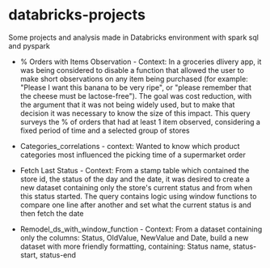 # databricks-projects
Some projects and analysis made in Databricks environment with spark sql and pyspark

- % Orders with Items Observation - Context: In a groceries dlivery app, it was being considered to disable a function that allowed the user to make short observations on any item being purchased (for example: "Please I want  this banana to be very ripe", or "please remember that the cheese must be lactose-free"). The goal was cost reduction, with the argument that it was not being widely used, but to make that decision it was necessary to know the size of this impact. This query surveys the % of orders that had at least 1 item observed, considering a fixed period of time and a selected group of stores

- Categories_correlations - context: Wanted to know which product categories most influenced the picking time of a supermarket order

- Fetch Last Status - Context: From a stamp table which contained the store id, the status of the day and the date, it was desired to create a new dataset containing only the store's current status and from when this status started. The query contains logic using window functions to compare one line after another and set what the current status is and then fetch the date

- Remodel_ds_with_window_function - Context: From a dataset containing only the columns: Status, OldValue, NewValue and Date, build a new dataset with more friendly formatting, containing: Status name, status-start, status-end
